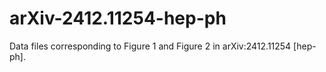 # arXiv-2412.11254-hep-ph
Data files corresponding to Figure 1 and Figure 2 in arXiv:2412.11254 [hep-ph].
